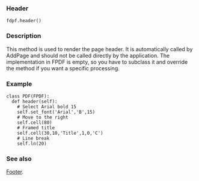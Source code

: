 ### Header ###

```
fdpf.header()
```

### Description ###

This method is used to render the page header. It is automatically called by AddPage and should not be called directly by the application. The implementation in FPDF is empty, so you have to subclass it and override the method if you want a specific processing.

### Example ###

```
class PDF(FPDF):
  def header(self):
    # Select Arial bold 15
    self.set_font('Arial','B',15)
    # Move to the right
    self.cell(80)
    # Framed title
    self.cell(30,10,'Title',1,0,'C')
    # Line break
    self.ln(20)
```

### See also ###

[Footer](Footer.md).